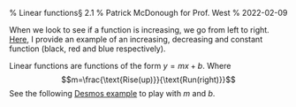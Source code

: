 % Linear functions§ 2.1
% Patrick McDonough for Prof. West
% 2022-02-09

When we look to see if a function is increasing, we go from left to right. 
[Here](https://www.desmos.com/calculator/xcpdnt45b9), I provide an example of an increasing, decreasing and constant function (black, red and blue respectively).

Linear functions are functions of the form $y=mx+b$. Where 
$$m=\frac{\text{Rise(up)}}{\text{Run(right)}}$$
See the following [Desmos example](https://www.desmos.com/calculator/ryaggxuc33) to play with $m$ and $b$.
